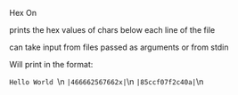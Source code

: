 Hex On 

prints the hex values of chars below each line of the file 

can take input from files passed as arguments or from stdin 

Will print in the format:

` Hello World  `\n
`|466662567662x|`\n
`|85ccf07f2c40a|`\n

